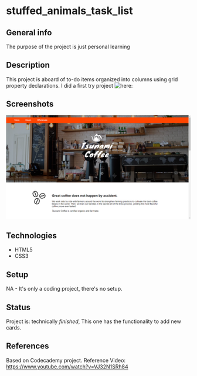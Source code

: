 # stuffed_animals_task_list

## General info
The purpose of the project is just personal learning

## Description
This project is aboard of to-do items organized into columns using grid property declarations. I did a first try project ![here](https://github.com/candytale55/task_board): 

## Screenshots
![Example screenshot](./img/screenshot.png)

## Technologies
* HTML5
* CSS3

## Setup
NA - It's only a coding project, there's no setup.

## Status
Project is: technically _finished_, This one has the functionality to add new cards.

## References
Based on Codecademy project. Reference Video: https://www.youtube.com/watch?v=VJ32N1SRh84